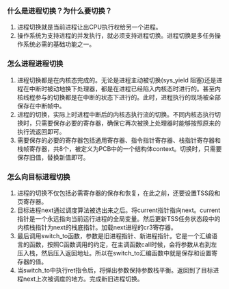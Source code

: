 ### 什么是进程切换？为什么要切换？
1. 进程切换就是当前进程让出CPU执行权给另一个进程。
2. 操作系统为支持进程的并发执行，就必须支持进程切换。进程切换是多任务操作系统必需的基础功能之一。

### 怎么进程进程切换
1. 进程切换都是在内核态完成的。无论是进程主动被切换(sys_yield 阻塞)还是进程在中断时被动地换下处理器，都是在进程已经陷入内核态时进行的。甚至内核线程参与的切换都是在中断的状态下进行的。此时，进程执行的现场被全部保存在中断帧中。
2. 进程的切换，实际上时进程中断后的内核态执行流的切换。不同内核态执行切换时，只需要保存必要的寄存器，确保它再次被换上处理器时能够按照原来的执行流返回即可。
3. 需要保存的必要的寄存器包括通用寄存器、指令指针寄存器、栈指针寄存器和栈帧寄存器，共8个，被定义为PCB中的一个结构体context。切换时，只需要保存旧值，替换新值即可。

### 怎么向目标进程切换
1. 进程的切换不仅包括必需寄存器的保存和恢复，在此之前，还要设置TSS段和页寄存器。
2. 目标进程next通过调度算法被选出来之后。将current指针指向next。current指针是一个永远指向当前运行进程的全局变量。然后更新TSS任务状态段中的内核栈指针为next的栈底指针。加载next进程的cr3寄存器。
3. 最后调用switch_to函数，参数是旧进程指针、新进程指针。它是一个汇编语言的函数，按照C函数调用的约定，在主调函数call时候，会将参数从右到左压入栈，然后压入返回地址。所以在switch_to汇编函数中就是保存和设置寄存器的值。
4. 当switch_to中执行ret指令后，将弹出参数保持参数栈平衡。返回到了目标进程next上次被调度的地方。完成新旧进程切换。